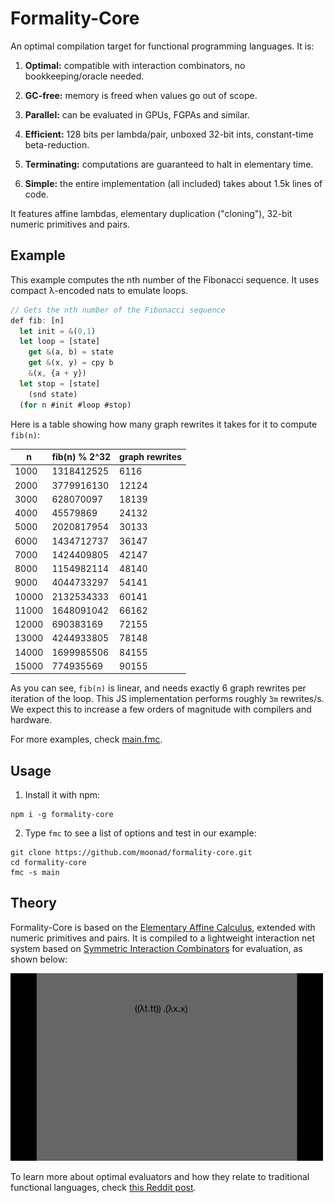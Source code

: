# Formality-Core

An optimal compilation target for functional programming languages. It is:

1. **Optimal:** compatible with interaction combinators, no bookkeeping/oracle needed.

2. **GC-free:** memory is freed when values go out of scope.

3. **Parallel:** can be evaluated in GPUs, FGPAs and similar.

4. **Efficient:** 128 bits per lambda/pair, unboxed 32-bit ints, constant-time beta-reduction.

5. **Terminating:** computations are guaranteed to halt in elementary time.

6. **Simple:** the entire implementation (all included) takes about 1.5k lines of code.

It features affine lambdas, elementary duplication ("cloning"), 32-bit numeric primitives and pairs.

## Example

This example computes the nth number of the Fibonacci sequence. It uses compact λ-encoded nats to emulate loops.

```javascript
// Gets the nth number of the Fibonacci sequence
def fib: [n]
  let init = &(0,1)
  let loop = [state]
    get &(a, b) = state
    get &(x, y) = cpy b
    &(x, {a + y})
  let stop = [state]
    (snd state)
  (for n #init #loop #stop)
```

Here is a table showing how many graph rewrites it takes for it to compute `fib(n)`:

n | fib(n) % 2^32 | graph rewrites
--- | --- | ---
1000 | 1318412525 | 6116
2000 | 3779916130 | 12124
3000 | 628070097 | 18139
4000 | 45579869 | 24132
5000 | 2020817954 | 30133
6000 | 1434712737 | 36147
7000 | 1424409805 | 42147
8000 | 1154982114 | 48140
9000 | 4044733297 | 54141
10000 | 2132534333 | 60141
11000 | 1648091042 | 66162
12000 | 690383169 | 72155
13000 | 4244933805 | 78148
14000 | 1699985506 | 84155
15000 | 774935569 | 90155

As you can see, `fib(n)` is linear, and needs exactly 6 graph rewrites per iteration of the loop. This JS implementation performs roughly `3m` rewrites/s. We expect this to increase a few orders of magnitude with compilers and hardware.

For more examples, check [main.fmc](main.fmc).

## Usage

1. Install it with npm:

```
npm i -g formality-core
```

2. Type `fmc` to see a list of options and test in our example:

```
git clone https://github.com/moonad/formality-core.git
cd formality-core
fmc -s main
```


## Theory

Formality-Core is based on the [Elementary Affine Calculus](https://github.com/moonad/elementary-affine-calculus), extended with numeric primitives and pairs. It is compiled to a lightweight interaction net system based on [Symmetric Interaction Combinators](https://pdfs.semanticscholar.org/1731/a6e49c6c2afda3e72256ba0afb34957377d3.pdf) for evaluation, as shown below:

<img src="interaction-combinators.gif" width="500" height="300" />

To learn more about optimal evaluators and how they relate to traditional functional languages, check [this Reddit post](https://www.reddit.com/r/haskell/comments/bp55ua/new_tool_for_exploring_optimal_reductions/enr3d42/).
